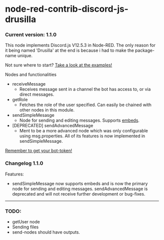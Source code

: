 # node-red-contrib-discord-js-drusilla
### Current version: 1.1.0

This node implements Discord.js V12.5.3 in Node-RED. The only reason for it being named 'Drusilla' at the end is because i had to make the package-name unique.

Not sure where to start? [Take a look at the examples!](https://github.com/Mar10-9us/node-red-contrib-discord-js/blob/main/EXAMPLES.md)

Nodes and functionalities
* receiveMessage
	* Receives message sent in a channel the bot has access to, or via direct messages.
* getRole
	* Fetches the role of the user specified. Can easily be chained with other nodes in this module.
* sendSimpleMesasge
	* Node for sending and editing messages. Supports [embeds](https://discordjs.guide/popular-topics/embeds.html#using-an-embed-object).
* [DEPRECATED] sendAdvancedMessage
	* Ment to be a more advanced node which was only configurable using msg.properties. All of its features is now implemented in sendSimpleMessage.
 		
[Remember to get your bot-token!](https://discord.com/developers/applications)

### Changelog 1.1.0
Features:
* sendSimpleMessage now supports embeds and is now the primary node for sending and editing messages. sendAdvancedMessage is deprecated and will not receive further development or bug-fixes.
----

### TODO:
* getUser node
* Sending files
* send-nodes should have outputs.
